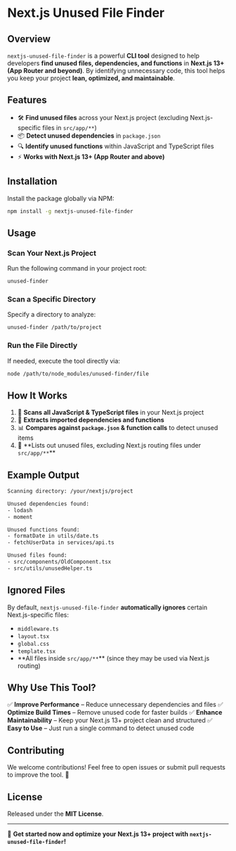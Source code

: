 # Next.js Unused File Finder

## Overview

`nextjs-unused-file-finder` is a powerful **CLI tool** designed to help developers **find unused files, dependencies, and functions** in **Next.js 13+ (App Router and beyond)**. By identifying unnecessary code, this tool helps you keep your project **lean, optimized, and maintainable**.

## Features

- 🛠 **Find unused files** across your Next.js project (excluding Next.js-specific files in `src/app/**`)
- 📦 **Detect unused dependencies** in `package.json`
- 🔍 **Identify unused functions** within JavaScript and TypeScript files
- ⚡ **Works with Next.js 13+ (App Router and above)**

## Installation

Install the package globally via NPM:

```sh
npm install -g nextjs-unused-file-finder
```

## Usage

### Scan Your Next.js Project

Run the following command in your project root:

```sh
unused-finder
```

### Scan a Specific Directory

Specify a directory to analyze:

```sh
unused-finder /path/to/project
```

### Run the File Directly

If needed, execute the tool directly via:

```sh
node /path/to/node_modules/unused-finder/file
```

## How It Works

1. 📂 **Scans all JavaScript & TypeScript files** in your Next.js project
2. 📑 **Extracts imported dependencies and functions**
3. 📊 **Compares against `package.json` & function calls** to detect unused items
4. 🚀 **Lists out unused files, excluding Next.js routing files under `src/app/**`\*\*

## Example Output

```sh
Scanning directory: /your/nextjs/project

Unused dependencies found:
- lodash
- moment

Unused functions found:
- formatDate in utils/date.ts
- fetchUserData in services/api.ts

Unused files found:
- src/components/OldComponent.tsx
- src/utils/unusedHelper.ts
```

## Ignored Files

By default, `nextjs-unused-file-finder` **automatically ignores** certain Next.js-specific files:

- `middleware.ts`
- `layout.tsx`
- `global.css`
- `template.tsx`
- **All files inside `src/app/**`\*\* (since they may be used via Next.js routing)

## Why Use This Tool?

✅ **Improve Performance** – Reduce unnecessary dependencies and files ✅ **Optimize Build Times** – Remove unused code for faster builds ✅ **Enhance Maintainability** – Keep your Next.js 13+ project clean and structured ✅ **Easy to Use** – Just run a single command to detect unused code

## Contributing

We welcome contributions! Feel free to open issues or submit pull requests to improve the tool. 🚀

## License

Released under the **MIT License**.

---

📢 **Get started now and optimize your Next.js 13+ project with `nextjs-unused-file-finder`!**
